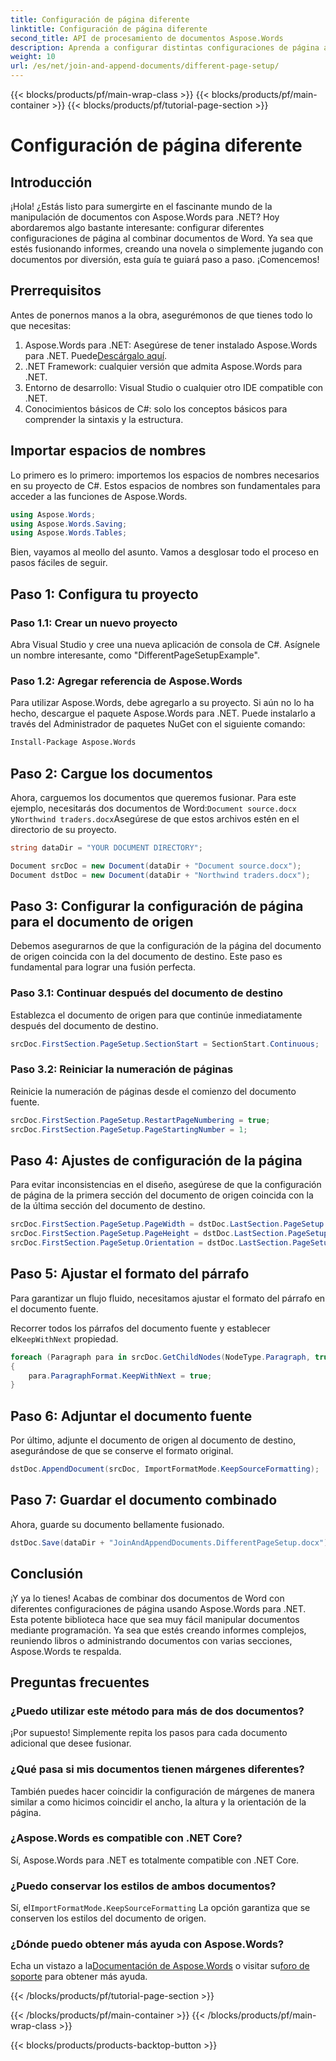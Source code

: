```yaml
---
title: Configuración de página diferente
linktitle: Configuración de página diferente
second_title: API de procesamiento de documentos Aspose.Words
description: Aprenda a configurar distintas configuraciones de página al fusionar documentos de Word con Aspose.Words para .NET. Incluye una guía paso a paso.
weight: 10
url: /es/net/join-and-append-documents/different-page-setup/
---
```


{{< blocks/products/pf/main-wrap-class >}}
{{< blocks/products/pf/main-container >}}
{{< blocks/products/pf/tutorial-page-section >}}

# Configuración de página diferente

## Introducción

¡Hola! ¿Estás listo para sumergirte en el fascinante mundo de la manipulación de documentos con Aspose.Words para .NET? Hoy abordaremos algo bastante interesante: configurar diferentes configuraciones de página al combinar documentos de Word. Ya sea que estés fusionando informes, creando una novela o simplemente jugando con documentos por diversión, esta guía te guiará paso a paso. ¡Comencemos!

## Prerrequisitos

Antes de ponernos manos a la obra, asegurémonos de que tienes todo lo que necesitas:

1.  Aspose.Words para .NET: Asegúrese de tener instalado Aspose.Words para .NET. Puede[Descárgalo aquí](https://releases.aspose.com/words/net/).
2. .NET Framework: cualquier versión que admita Aspose.Words para .NET.
3. Entorno de desarrollo: Visual Studio o cualquier otro IDE compatible con .NET.
4. Conocimientos básicos de C#: solo los conceptos básicos para comprender la sintaxis y la estructura.

## Importar espacios de nombres

Lo primero es lo primero: importemos los espacios de nombres necesarios en su proyecto de C#. Estos espacios de nombres son fundamentales para acceder a las funciones de Aspose.Words.

```csharp
using Aspose.Words;
using Aspose.Words.Saving;
using Aspose.Words.Tables;
```

Bien, vayamos al meollo del asunto. Vamos a desglosar todo el proceso en pasos fáciles de seguir.

## Paso 1: Configura tu proyecto

### Paso 1.1: Crear un nuevo proyecto

Abra Visual Studio y cree una nueva aplicación de consola de C#. Asígnele un nombre interesante, como "DifferentPageSetupExample".

### Paso 1.2: Agregar referencia de Aspose.Words

Para utilizar Aspose.Words, debe agregarlo a su proyecto. Si aún no lo ha hecho, descargue el paquete Aspose.Words para .NET. Puede instalarlo a través del Administrador de paquetes NuGet con el siguiente comando:

```bash
Install-Package Aspose.Words
```

## Paso 2: Cargue los documentos

 Ahora, carguemos los documentos que queremos fusionar. Para este ejemplo, necesitarás dos documentos de Word:`Document source.docx` y`Northwind traders.docx`Asegúrese de que estos archivos estén en el directorio de su proyecto.

```csharp
string dataDir = "YOUR DOCUMENT DIRECTORY";

Document srcDoc = new Document(dataDir + "Document source.docx");
Document dstDoc = new Document(dataDir + "Northwind traders.docx");
```

## Paso 3: Configurar la configuración de página para el documento de origen

Debemos asegurarnos de que la configuración de la página del documento de origen coincida con la del documento de destino. Este paso es fundamental para lograr una fusión perfecta.

### Paso 3.1: Continuar después del documento de destino

Establezca el documento de origen para que continúe inmediatamente después del documento de destino.

```csharp
srcDoc.FirstSection.PageSetup.SectionStart = SectionStart.Continuous;
```

### Paso 3.2: Reiniciar la numeración de páginas

Reinicie la numeración de páginas desde el comienzo del documento fuente.

```csharp
srcDoc.FirstSection.PageSetup.RestartPageNumbering = true;
srcDoc.FirstSection.PageSetup.PageStartingNumber = 1;
```

## Paso 4: Ajustes de configuración de la página

Para evitar inconsistencias en el diseño, asegúrese de que la configuración de página de la primera sección del documento de origen coincida con la de la última sección del documento de destino.

```csharp
srcDoc.FirstSection.PageSetup.PageWidth = dstDoc.LastSection.PageSetup.PageWidth;
srcDoc.FirstSection.PageSetup.PageHeight = dstDoc.LastSection.PageSetup.PageHeight;
srcDoc.FirstSection.PageSetup.Orientation = dstDoc.LastSection.PageSetup.Orientation;
```

## Paso 5: Ajustar el formato del párrafo

Para garantizar un flujo fluido, necesitamos ajustar el formato del párrafo en el documento fuente.

 Recorrer todos los párrafos del documento fuente y establecer el`KeepWithNext` propiedad.

```csharp
foreach (Paragraph para in srcDoc.GetChildNodes(NodeType.Paragraph, true))
{
    para.ParagraphFormat.KeepWithNext = true;
}
```

## Paso 6: Adjuntar el documento fuente

Por último, adjunte el documento de origen al documento de destino, asegurándose de que se conserve el formato original.

```csharp
dstDoc.AppendDocument(srcDoc, ImportFormatMode.KeepSourceFormatting);
```

## Paso 7: Guardar el documento combinado

Ahora, guarde su documento bellamente fusionado.

```csharp
dstDoc.Save(dataDir + "JoinAndAppendDocuments.DifferentPageSetup.docx");
```

## Conclusión

¡Y ya lo tienes! Acabas de combinar dos documentos de Word con diferentes configuraciones de página usando Aspose.Words para .NET. Esta potente biblioteca hace que sea muy fácil manipular documentos mediante programación. Ya sea que estés creando informes complejos, reuniendo libros o administrando documentos con varias secciones, Aspose.Words te respalda.

## Preguntas frecuentes

### ¿Puedo utilizar este método para más de dos documentos?
¡Por supuesto! Simplemente repita los pasos para cada documento adicional que desee fusionar.

### ¿Qué pasa si mis documentos tienen márgenes diferentes?
También puedes hacer coincidir la configuración de márgenes de manera similar a como hicimos coincidir el ancho, la altura y la orientación de la página.

### ¿Aspose.Words es compatible con .NET Core?
Sí, Aspose.Words para .NET es totalmente compatible con .NET Core.

### ¿Puedo conservar los estilos de ambos documentos?
 Sí, el`ImportFormatMode.KeepSourceFormatting` La opción garantiza que se conserven los estilos del documento de origen.

### ¿Dónde puedo obtener más ayuda con Aspose.Words?
 Echa un vistazo a la[Documentación de Aspose.Words](https://reference.aspose.com/words/net/) o visitar su[foro de soporte](https://forum.aspose.com/c/words/8) para obtener más ayuda.

{{< /blocks/products/pf/tutorial-page-section >}}

{{< /blocks/products/pf/main-container >}}
{{< /blocks/products/pf/main-wrap-class >}}

{{< blocks/products/products-backtop-button >}}
